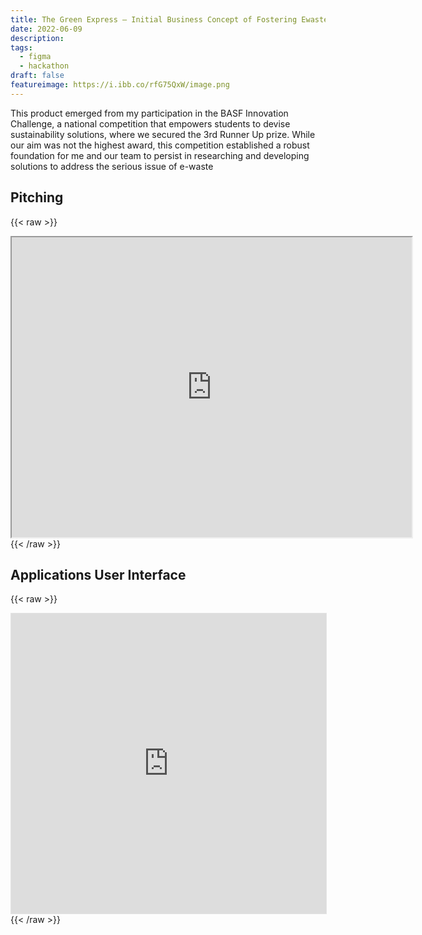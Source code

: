 ```yaml
---
title: The Green Express – Initial Business Concept of Fostering Ewaste Reduction
date: 2022-06-09
description:
tags:
  - figma
  - hackathon
draft: false
featureimage: https://i.ibb.co/rfG75QxW/image.png
---
```

This product emerged from my participation in the BASF Innovation Challenge, a national competition that empowers students to devise sustainability solutions, where we secured the 3rd Runner Up prize. While our aim was not the highest award, this competition established a robust foundation for me and our team to persist in researching and developing solutions to address the serious issue of e-waste
## Pitching

{{< raw >}}
  <div>
<iframe src="https://drive.google.com/file/d/13dGRGnkBOVaK_T7o92axm2147pgSOTUP/preview" width="640" height="480" allow="autoplay"></iframe>
  </div>
{{< /raw >}}

## Applications User Interface

{{< raw >}}
  <div>
<iframe style="border: 1px solid rgba(0, 0, 0, 0.1);" width="100%" height="480" src="https://www.figma.com/embed?embed_host=share&url=https%3A%2F%2Fwww.figma.com%2Ffile%2F3HRpYJpAFYyrMzymscYbMN%2FBASF-2022-team-library%3Ftype%3Ddesign%26node-id%3D0%253A1%26mode%3Ddesign%26t%3D9p7v39QwDL72Yhtu-1" allowfullscreen></iframe>
  </div>
{{< /raw >}}